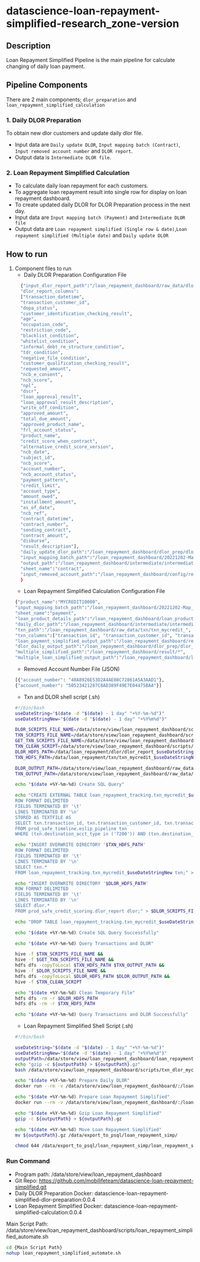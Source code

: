 # datascience-loan-repayment-simplified-research_zone-version

## Description
Loan Repayment Simplified Pipeline is the main pipeline for calculate changing of daily loan payment.

## Pipeline Components
There are 2 main components; `dlor_preparation` and `loan_repayment_simplified_calculation`
### 1. Daily DLOR Preparation
To obtain new dlor customers and update daily dlor file.

* Input data are `Daily update DLOR`, `Input mapping batch (Contract)`, `Input removed account number` and `DLOR report`.
* Output data is `Intermediate DLOR file`.

### 2. Loan Repayment Simplified Calculation
* To calculate daily loan repayment for each customers.
* To aggregate loan repayment result into single row for display on loan repayment dashboard.
* To create updated daily DLOR for DLOR Preparation process in the next day.
* Input data are `Input mapping batch (Payment)` and `Intermediate DLOR file`
* Output data are `Loan repayment simplified (Single row & date)`,`Loan repayment simplified (Multiple date)`  and `Daily update DLOR`

## How to run
1. Component files to run
   * Daily DLOR Preparation Configuration File 
   ```sh
     {"input_dlor_report_path":"/loan_repayment_dashboard/raw_data/dlor/dlor_report_",
     "dlor_report_columns":
     ["transaction_datetime",
     "transaction_customer_id",
     "dopa_status",
     "customer_identification_checking_result",
     "age",
     "occupation_code",
     "restriction_code",
     "blacklist_condition",
     "whitelist_condition",
     "informal_debt_re_structure_condition",
     "tdr_condition",
     "negative_file_condition",
     "customer_qualification_checking_result",
     "requested_amount",
     "ncb_e_consent",
     "ncb_score",
     "npl",
     "dscr",
     "loan_approval_result",
     "loan_approval_result_description",
     "write_off_condition",
     "approved_amount",
     "total_due_amount",
     "approved_product_name",
     "frl_account_status",
     "product_name",
     "credit_score_when_contract",
     "alternative_credit_score_version",
     "ncb_date",
     "subject_id",
     "ncb_score",
     "account_number",
     "ncb_account_status",
     "payment_pattern",
     "credit_limit",
     "account_type",
     "amount_owed",
     "installment_amount",
     "as_of_date",
     "ncb_ref",
     "contract_datetime",
     "contract_number",
     "sending_contract",
     "contract_amount",
     "disburse",
     "result_description"],
     "daily_update_dlor_path":"/loan_repayment_dashboard/dlor_prep/dlor_update_",
     "input_mapping_batch_path":"/loan_repayment_dashboard/20221202-Map_batch_payment_date.xlsx",
     "output_path":"/loan_repayment_dashboard/intermediate/intermediate_dlor_file_",
     "sheet_name":"contract",
     "input_removed_account_path":"/loan_repayment_dashboard/config/removed_account_number.json"
     }
     ```
   * Loan Repayment Simplified Calculation Configuration File
   ```sh
   {"product_name":"MYCREDIT10000",
   "input_mapping_batch_path":"/loan_repayment_dashboard/20221202-Map_batch_payment_date.xlsx",
   "sheet_name":"payment",
   "loan_product_details_path":"/loan_repayment_dashboard/loan_product_details_simplified.json",
   "daily_dlor_path":"/loan_repayment_dashboard/intermediate/intermediate_dlor_file_",
   "txn_path":"/loan_repayment_dashboard/raw_data/txn/txn_mycredit_",
   "txn_columns":["transaction_id", "transaction_customer_id", "transaction_amount", "transaction_datetime", "transaction_direction", "transaction_type", "destination_acct_product_type", "destination_acct_no", "destination_acct_type", "destination_acct_sub_type", "destination_acct_market_code","destination_ending_balance","loan_principal_amount","loan_interest_amount","loan_penalty_amount","loan_fee_amount"],
   "loan_payment_simplified_output_path":"/loan_repayment_dashboard/result/loan_repayment_simplified_",
   "dlor_daily_output_path":"/loan_repayment_dashboard/dlor_prep/dlor_update_",
   "multiple_simplified_path":"/loan_repayment_dashboard/result/*",
   "multiple_loan_simplified_output_path":"/loan_repayment_dashboard/loan_repayment_simplified/loan_repayment_simplified_"}
   ```
    * Removed Account Number File (JSON)
   ```sh
   [{"account_number": "40A8926E53D2A4AE08C72861A5A3AAD1"},
   {"account_number": "50523421287C8AD389F49E7E04475BAA"}]
   ```
   * Txn and DLOR shell script (.sh)
   ```sh
   #!/bin/bash
   useDateString="$(date -d "$(date) - 1 day" "+%Y-%m-%d")"
   useDateStringNew="$(date -d "$(date) - 1 day" "+%Y%m%d")"
   
   DLOR_SCRIPTS_FILE_NAME=/data/store/view/loan_repayment_dashboard/scripts/dlor/get_dlor/dlor_script_$useDateStringNew.sql
   TXN_SCRIPTS_FILE_NAME=/data/store/view/loan_repayment_dashboard/scripts/txn/query/txn_script_$useDateStringNew.sql
   GET_TXN_SCRIPTS_FILE_NAME=/data/store/view/loan_repayment_dashboard/scripts/txn/get_txn/txn_script_$useDateStringNew.sql
   TXN_CLEAN_SCRIPT=/data/store/view/loan_repayment_dashboard/scripts/txn/clean_txn/clean_txn_script_$useDateStringNew.sql
   DLOR_HDFS_PATH=/data/loan_repayment/dlor/dlor_report_$useDateStringNew
   TXN_HDFS_PATH=/data/loan_repayment/txn/txn_mycredit_$useDateStringNew
   
   DLOR_OUTPUT_PATH=/data/store/view/loan_repayment_dashboard/raw_data/dlor/
   TXN_OUTPUT_PATH=/data/store/view/loan_repayment_dashboard/raw_data/txn/
   
   echo "$(date +%Y-%m-%d) Create SQL Query"
   
   echo "CREATE EXTERNAL TABLE loan_repayment_tracking.txn_mycredit_$useDateStringNew
   ROW FORMAT DELIMITED
   FIELDS TERMINATED BY '\t'
   LINES TERMINATED BY '\n'
   STORED AS TEXTFILE AS
   SELECT txn.transaction_id, txn.transaction_customer_id, txn.transaction_amount, txn.transaction_datetime, txn.transaction_direction, txn.transaction_type, txn.destination_acct_product_type, txn.destination_acct_no, txn.destination_acct_type, txn.destination_acct_sub_type, txn.destination_acct_market_code, txn.destination_ending_balance, txn.loan_principal_amount, txn.loan_interest_amount, txn.loan_penalty_amount, txn.loan_fee_amount
   FROM prod_safe_timeline.eslip_pipeline txn
   WHERE (txn.destination_acct_type in ('7200')) AND (txn.destination_acct_sub_type in ('20011')) AND (txn.destination_acct_market_code in ('1370')) AND (txn.transaction_datetime >= '2022-11-01 00:00:00') AND (txn.daily_date >= '2022-11-01');" > $TXN_SCRIPTS_FILE_NAME
   
   echo "INSERT OVERWRITE DIRECTORY '$TXN_HDFS_PATH'
   ROW FORMAT DELIMITED
   FIELDS TERMINATED BY '\t'
   LINES TERMINATED BY '\n'
   SELECT txn.*
   FROM loan_repayment_tracking.txn_mycredit_$useDateStringNew txn;" > $GET_TXN_SCRIPTS_FILE_NAME
   
   echo "INSERT OVERWRITE DIRECTORY '$DLOR_HDFS_PATH'
   ROW FORMAT DELIMITED
   FIELDS TERMINATED BY '\t'
   LINES TERMINATED BY '\n'
   SELECT dlor.*
   FROM prod_safe_credit_scoring.dlor_report dlor;" > $DLOR_SCRIPTS_FILE_NAME
   
   echo "DROP TABLE loan_repayment_tracking.txn_mycredit_$useDateStringNew;" > $TXN_CLEAN_SCRIPT
   
   echo "$(date +%Y-%m-%d) Create SQL Query Successfully"
   
   echo "$(date +%Y-%m-%d) Query Transactions and DLOR"
   
   hive -f $TXN_SCRIPTS_FILE_NAME &&
   hive -f $GET_TXN_SCRIPTS_FILE_NAME &&
   hdfs dfs -copyToLocal $TXN_HDFS_PATH $TXN_OUTPUT_PATH &&
   hive -f $DLOR_SCRIPTS_FILE_NAME &&
   hdfs dfs -copyToLocal $DLOR_HDFS_PATH $DLOR_OUTPUT_PATH &&
   hive -f $TXN_CLEAN_SCRIPT
   
   echo "$(date +%Y-%m-%d) Clean Temporary File"
   hdfs dfs -rm -r $DLOR_HDFS_PATH
   hdfs dfs -rm -r $TXN_HDFS_PATH
   
   echo "$(date +%Y-%m-%d) Query Transactions and DLOR Successfully"
   ```
   * Loan Repayment Simplified Shell Script (.sh)
   ```sh
   #!/bin/bash
   
   useDateString="$(date -d "$(date) - 1 day" "+%Y-%m-%d")"
   useDateStringNew="$(date -d "$(date) - 1 day" "+%Y%m%d")"
   outputPath=/data/store/view/loan_repayment_dashboard/loan_repayment_simplified/loan_repayment_simplified_${useDateStringNew}.tsv
   echo "gzip -c ${outputPath} > ${outputPath}.gz"
   bash /data/store/view/loan_repayment_dashboard/scripts/txn_dlor_mycredit_script.sh
   
   echo "$(date +%Y-%m-%d) Prepare Daily DLOR"
   docker run --rm -v /data/store/view/loan_repayment_dashboard/:/loan_repayment_dashboard datascience-loan-repayment-simplified-dlor-preparation:0.0.4 $useDateString /loan_repayment_dashboard/config/config_daily_dlor_docker
   
   echo "$(date +%Y-%m-%d) Prepare Loan Repayment Simplified"
   docker run --rm -v /data/store/view/loan_repayment_dashboard/:/loan_repayment_dashboard datascience-loan-repayment-simplified-calculation:0.0.4 $useDateString /loan_repayment_dashboard/config/config_loan_repayment_simplified_docker
   
   echo "$(date +%Y-%m-%d) Gzip Loan Repayment Simplified"
   gzip -c ${outputPath} > ${outputPath}.gz
   
   echo "$(date +%Y-%m-%d) Move Loan Repayment Simplified"
   mv ${outputPath}.gz /data/export_to_psql/loan_repayment_simp/
   
   chmod 644 /data/export_to_psql/loan_repayment_simp/loan_repayment_simplified_${useDateStringNew}.tsv.gz
   ```
### Run Command
- Program path: /data/store/view/loan_repayment_dashboard
- Git Repo: https://github.com/mobilifeteam/datascience-loan-repayment-simplified.git
- Daily DLOR Preparation Docker: datascience-loan-repayment-simplified-dlor-preparation:0.0.4
- Loan Repayment Simplified Docker: datascience-loan-repayment-simplified-calculation:0.0.4

Main Script Path: /data/store/view/loan_repayment_dashboard/scripts/loan_repayment_simplified_automate.sh
```sh
cd {Main Script Path}
nohup loan_repayment_simplified_automate.sh
```